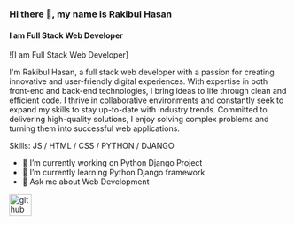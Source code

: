 ### Hi there 👋, my name is Rakibul Hasan
#### I am Full Stack Web Developer
![I am Full Stack Web Developer]

I'm Rakibul Hasan, a full stack web developer with a passion for creating innovative and user-friendly digital experiences. With expertise in both front-end and back-end technologies, I bring ideas to life through clean and efficient code. I thrive in collaborative environments and constantly seek to expand my skills to stay up-to-date with industry trends. Committed to delivering high-quality solutions, I enjoy solving complex problems and turning them into successful web applications.

Skills:  JS / HTML / CSS / PYTHON / DJANGO

- 🔭 I’m currently working on Python Django Project 
- 🌱 I’m currently learning Python Django framework  
- 💬 Ask me about Web Development  


[<img src='https://cdn.jsdelivr.net/npm/simple-icons@3.0.1/icons/github.svg' alt='github' height='40'>](https://github.com/rakibul23n28)  







